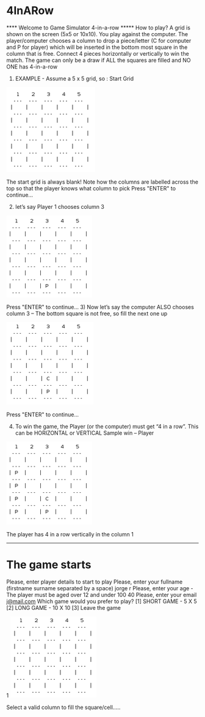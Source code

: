 # 4InARow
**** Welcome to Game Simulator 4-in-a-row *****
How to play? A grid is shown on the screen (5x5 or 10x10). You play 
against the computer. The player/computer chooses a column to drop a
piece/letter (C for computer and P for player) which will be inserted in
the bottom most square in the column that is free. Connect 4 pieces
horizontally or vertically to win the match. The game can only be a draw 
if ALL the squares are filled and NO ONE has 4-in-a-row

1) EXAMPLE - Assume a 5 x 5 grid, so :
Start Grid

![Image Alt text](/images/square1.png)

The start grid is always blank! Note how the columns are labelled across
the top so that the player knows what column to pick
Press "ENTER" to continue...

2) let’s say Player 1 chooses column 3

![Image Alt text](/images/square2.png)

Press "ENTER" to continue...
3) Now let’s say the computer ALSO chooses column 3 – The bottom square is
not free, so fill the next one up

![Image Alt text](/images/square3.png)

Press "ENTER" to continue...

4) To win the game, the Player (or the computer) must get “4 in a row”.
This can be HORIZONTAL or VERTICAL
Sample win – Player

![Image Alt text](/images/square4.png)

The player has 4 in a row vertically in the column 1

--------------------------------------------------------------------------
# The game starts
Please, enter player details to start to play
Please, enter your fullname (firstname surname separated by a space)
jorge r
Please, enter your age - The player must be aged over 12 and under 100
40
Please, enter your email
j@mail.com
Which game would you prefer to play?
[1] SHORT GAME - 5 X 5
[2] LONG GAME - 10 X 10
[3] Leave the game

1
![Image Alt text](/images/square5.png)

Select a valid column to fill the square/cell.....


